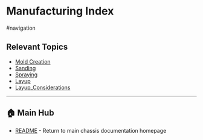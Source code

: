 # Manufacturing Index
#navigation

## Relevant Topics
- [Mold Creation](Mold-Creation.md)
- [Sanding](Sanding.md)
- [Spraying](Spraying.md)
- [Layup](Layup.md)
- [Layup_Considerations](Layup_Considerations.md)

---

## 🏠 Main Hub
- [README](../README.md) - Return to main chassis documentation homepage


